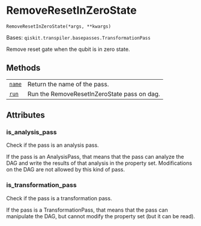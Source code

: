 # RemoveResetInZeroState

<span id="undefined" />

`RemoveResetInZeroState(*args, **kwargs)`

Bases: `qiskit.transpiler.basepasses.TransformationPass`

Remove reset gate when the qubit is in zero state.

## Methods

|                                                                                                                                                                            |                                             |
| -------------------------------------------------------------------------------------------------------------------------------------------------------------------------- | ------------------------------------------- |
| [`name`](qiskit.transpiler.passes.RemoveResetInZeroState.name#qiskit.transpiler.passes.RemoveResetInZeroState.name "qiskit.transpiler.passes.RemoveResetInZeroState.name") | Return the name of the pass.                |
| [`run`](qiskit.transpiler.passes.RemoveResetInZeroState.run#qiskit.transpiler.passes.RemoveResetInZeroState.run "qiskit.transpiler.passes.RemoveResetInZeroState.run")     | Run the RemoveResetInZeroState pass on dag. |

## Attributes

<span id="undefined" />

### is\_analysis\_pass

Check if the pass is an analysis pass.

If the pass is an AnalysisPass, that means that the pass can analyze the DAG and write the results of that analysis in the property set. Modifications on the DAG are not allowed by this kind of pass.

<span id="undefined" />

### is\_transformation\_pass

Check if the pass is a transformation pass.

If the pass is a TransformationPass, that means that the pass can manipulate the DAG, but cannot modify the property set (but it can be read).
